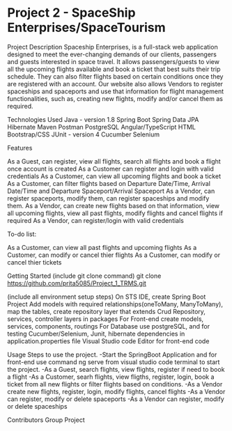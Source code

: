 # Project 2 - SpaceShip Enterprises/SpaceTourism

Project Description
Spaceship Enterprises, is a full-stack web application designed to meet the ever-changing demands of our clients, passengers and guests interested in space travel. It allows passengers/guests to view all the upcoming flights available and book a ticket that best suits their trip schedule. They can also filter flights based on certain conditions once they are registered with an account. Our website also allows Vendors to register spaceships and spaceports and use that information for flight management functionalities, such as, creating new flights, modify and/or cancel them as required.

Technologies Used
Java - version 1.8
Spring Boot
Spring Data JPA
Hibernate
Maven
Postman
PostgreSQL
Angular/TypeScript
HTML
Bootstrap/CSS
JUnit - version 4
Cucumber
Selenium

Features

As a Guest, can register, view all flights, search all flights and book a flight once account is created
As a Customer can register and login with valid credentials
As a Customer, can view all upcoming flights and book a ticket
As a Customer, can filter flights based on Departure Date/Time, Arrival Date/Time and Departure Spaceport/Arrival Spaceport
As a Vendor, can register spaceports, modify them, can register spaceships and modify them. 
As a Vendor, can create new flights based on that information, view all upcoming flights, view all past flights, modify flights and cancel flights if required
As a Vendor, can register/login with valid credentials

To-do list:

As a Customer, can view all past flights and upcoming flights
As a Customer, can modify or cancel thier flights
As a Customer, can modify or cancel thier tickets 

Getting Started
(include git clone command) 
git clone https://github.com/prita5085/Project_1_TRMS.git

(include all environment setup steps)
On STS IDE, create Spring Boot Project
Add models with required relationships(oneToMany, ManyToMany), map the tables, create repository layer that extends Crud Repository, services, controller layers in packages
For Front-end create models, services, components, routings
For Database use postgreSQL, and for testing Cucumber/Selenium, Junit, hibernate dependencies in application.properties file
Visual Studio code Editor for front-end code

Usage
Steps to use the project. 
-Start the SpringBoot Application and for front-end use command ng serve from visual studio code terminal to start the project. 
-As a Guest, search flights, view flights, register if need to book a flight
-As a Customer, searh flights, view fligths, register, login, book a ticket from all new flights or filter flights based on conditions.
-As a Vendor create new flights, register, login, modify flights, cancel flights
-As a Vendor can register, modify or delete spaceports
-As a Vendor can register, modify or delete spaceships


Contributors
Group Project
